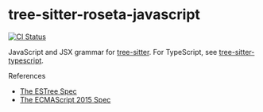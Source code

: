 tree-sitter-roseta-javascript
===========================

[![CI Status](https://github.com/tree-sitter/tree-sitter-javascript/actions/workflows/ci.yml/badge.svg)](https://github.com/tree-sitter/tree-sitter-javascript/actions/workflows/ci.yml)

JavaScript and JSX grammar for [tree-sitter][]. For TypeScript, see [tree-sitter-typescript][].

[tree-sitter]: https://github.com/tree-sitter/tree-sitter
[tree-sitter-typescript]: https://github.com/tree-sitter/tree-sitter-typescript

References

* [The ESTree Spec](https://github.com/estree/estree)
* [The ECMAScript 2015 Spec](http://www.ecma-international.org/ecma-262/6.0/)
